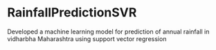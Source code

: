 # RainfallPredictionSVR
Developed a machine learning model for prediction of annual rainfall in vidharbha Maharashtra using support vector regression
